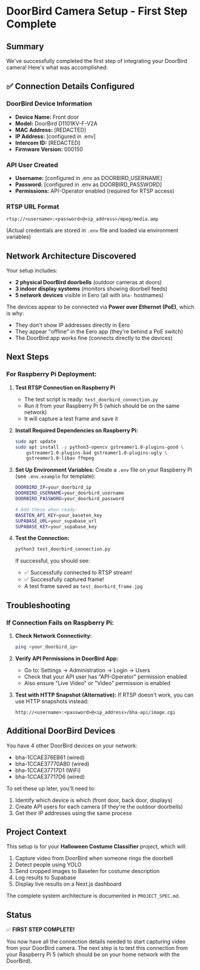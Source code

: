 # DoorBird Camera Setup - First Step Complete

## Summary

We've successfully completed the first step of integrating your DoorBird camera! Here's what was accomplished:

## ✅ Connection Details Configured

### DoorBird Device Information
- **Device Name:** Front door
- **Model:** DoorBird D1101KV-F-V2A
- **MAC Address:** [REDACTED]
- **IP Address:** [configured in .env]
- **Intercom ID:** [REDACTED]
- **Firmware Version:** 000150

### API User Created
- **Username:** [configured in .env as DOORBIRD_USERNAME]
- **Password:** [configured in .env as DOORBIRD_PASSWORD]
- **Permissions:** API-Operator enabled (required for RTSP access)

### RTSP URL Format
```
rtsp://<username>:<password>@<ip_address>/mpeg/media.amp
```
(Actual credentials are stored in `.env` file and loaded via environment variables)

## Network Architecture Discovered

Your setup includes:
- **2 physical DoorBird doorbells** (outdoor cameras at doors)
- **3 indoor display systems** (monitors showing doorbell feeds)
- **5 network devices** visible in Eero (all with `bha-` hostnames)

The devices appear to be connected via **Power over Ethernet (PoE)**, which is why:
- They don't show IP addresses directly in Eero
- They appear "offline" in the Eero app (they're behind a PoE switch)
- The DoorBird app works fine (connects directly to the devices)

## Next Steps

### For Raspberry Pi Deployment:

1. **Test RTSP Connection on Raspberry Pi**
   - The test script is ready: `test_doorbird_connection.py`
   - Run it from your Raspberry Pi 5 (which should be on the same network)
   - It will capture a test frame and save it

2. **Install Required Dependencies on Raspberry Pi:**
   ```bash
   sudo apt update
   sudo apt install -y python3-opencv gstreamer1.0-plugins-good \
       gstreamer1.0-plugins-bad gstreamer1.0-plugins-ugly \
       gstreamer1.0-libav ffmpeg
   ```

3. **Set Up Environment Variables:**
   Create a `.env` file on your Raspberry Pi (see `.env.example` for template):
   ```bash
   DOORBIRD_IP=your_doorbird_ip
   DOORBIRD_USERNAME=your_doorbird_username
   DOORBIRD_PASSWORD=your_doorbird_password

   # Add these when ready:
   BASETEN_API_KEY=your_baseten_key
   SUPABASE_URL=your_supabase_url
   SUPABASE_KEY=your_supabase_key
   ```

4. **Test the Connection:**
   ```bash
   python3 test_doorbird_connection.py
   ```

   If successful, you should see:
   - ✅ Successfully connected to RTSP stream!
   - ✅ Successfully captured frame!
   - A test frame saved as `test_doorbird_frame.jpg`

## Troubleshooting

### If Connection Fails on Raspberry Pi:

1. **Check Network Connectivity:**
   ```bash
   ping <your_doorbird_ip>
   ```

2. **Verify API Permissions in DoorBird App:**
   - Go to: Settings → Administration → Login → Users
   - Check that your API user has "API-Operator" permission enabled
   - Also ensure "Live Video" or "Video" permission is enabled

3. **Test with HTTP Snapshot (Alternative):**
   If RTSP doesn't work, you can use HTTP snapshots instead:
   ```
   http://<username>:<password>@<ip_address>/bha-api/image.cgi
   ```

## Additional DoorBird Devices

You have 4 other DoorBird devices on your network:
- bha-1CCAE376EB61 (wired)
- bha-1CCAE37770AB0 (wired)
- bha-1CCAE37717D1 (WiFi)
- bha-1CCAE37717D6 (wired)

To set these up later, you'll need to:
1. Identify which device is which (front door, back door, displays)
2. Create API users for each camera (if they're the outdoor doorbells)
3. Get their IP addresses using the same process

## Project Context

This setup is for your **Halloween Costume Classifier** project, which will:
1. Capture video from DoorBird when someone rings the doorbell
2. Detect people using YOLO
3. Send cropped images to Baseten for costume description
4. Log results to Supabase
5. Display live results on a Next.js dashboard

The complete system architecture is documented in `PROJECT_SPEC.md`.

## Status

✅ **FIRST STEP COMPLETE!**

You now have all the connection details needed to start capturing video from your DoorBird camera. The next step is to test this connection from your Raspberry Pi 5 (which should be on your home network with the DoorBird).
